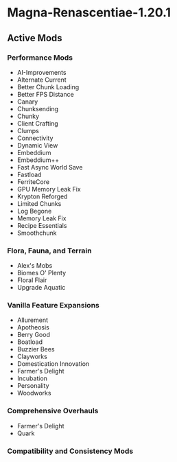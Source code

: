 # Magna-Renascentiae-1.20.1
 
## Active Mods

### Performance Mods
- AI-Improvements
- Alternate Current
- Better Chunk Loading
- Better FPS Distance 
- Canary
- Chunksending
- Chunky
- Client Crafting
- Clumps
- Connectivity
- Dynamic View
- Embeddium
- Embeddium++
- Fast Async World Save
- Fastload
- FerriteCore
- GPU Memory Leak Fix
- Krypton Reforged
- Limited Chunks
- Log Begone
- Memory Leak Fix
- Recipe Essentials
- Smoothchunk

### Flora, Fauna, and Terrain
- Alex's Mobs
- Biomes O' Plenty
- Floral Flair
- Upgrade Aquatic

### Vanilla Feature Expansions
- Allurement
- Apotheosis
- Berry Good
- Boatload
- Buzzier Bees
- Clayworks
- Domestication Innovation
- Farmer's Delight
- Incubation
- Personality
- Woodworks

### Comprehensive Overhauls
- Farmer's Delight
- Quark

### Compatibility and Consistency Mods